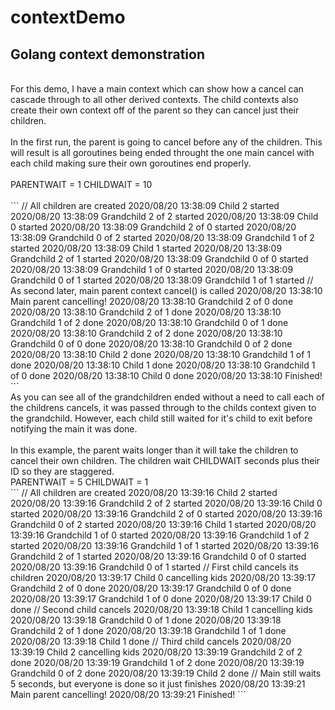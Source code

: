 # contextDemo
## Golang context demonstration
<br/>
For this demo, I have a main context which can show how a cancel can cascade through
to all other derived contexts.  The child contexts also create their own context off of the parent
so they can cancel just their children.
<br/>
<br/>
In the first run, the parent is going to cancel before any of the children.  This will result
is all goroutines being ended throught the one main cancel with each child making sure their own goroutines end properly.
<br/>
<br/>
	PARENTWAIT = 1
	CHILDWAIT  = 10
<br/>
<br/>
```
// All children are created
2020/08/20 13:38:09 Child 2 started
2020/08/20 13:38:09 Grandchild 2 of 2 started
2020/08/20 13:38:09 Child 0 started
2020/08/20 13:38:09 Grandchild 2 of 0 started
2020/08/20 13:38:09 Grandchild 0 of 2 started
2020/08/20 13:38:09 Grandchild 1 of 2 started
2020/08/20 13:38:09 Child 1 started
2020/08/20 13:38:09 Grandchild 2 of 1 started
2020/08/20 13:38:09 Grandchild 0 of 0 started
2020/08/20 13:38:09 Grandchild 1 of 0 started
2020/08/20 13:38:09 Grandchild 0 of 1 started
2020/08/20 13:38:09 Grandchild 1 of 1 started
// As second later, main parent context cancel() is called
2020/08/20 13:38:10 Main parent cancelling!
2020/08/20 13:38:10 Grandchild 2 of 0 done
2020/08/20 13:38:10 Grandchild 2 of 1 done
2020/08/20 13:38:10 Grandchild 1 of 2 done
2020/08/20 13:38:10 Grandchild 0 of 1 done
2020/08/20 13:38:10 Grandchild 2 of 2 done
2020/08/20 13:38:10 Grandchild 0 of 0 done
2020/08/20 13:38:10 Grandchild 0 of 2 done
2020/08/20 13:38:10 Child 2 done
2020/08/20 13:38:10 Grandchild 1 of 1 done
2020/08/20 13:38:10 Child 1 done
2020/08/20 13:38:10 Grandchild 1 of 0 done
2020/08/20 13:38:10 Child 0 done
2020/08/20 13:38:10 Finished!
```

<br/>
As you can see all of the grandchildren ended without a need to call each of the childrens cancels, it was passed through to the childs context given to the grandchild.  However, each child still waited for it's child to exit before notifying the main it was done.
<br/>
<br/>
In this example, the parent waits longer than it will take the children to cancel their own children.  The children wait CHILDWAIT seconds plus their ID so they are staggered.
<br/>
	PARENTWAIT = 5
	CHILDWAIT  = 1
<br/>
```
// All children are created
2020/08/20 13:39:16 Child 2 started
2020/08/20 13:39:16 Grandchild 2 of 2 started
2020/08/20 13:39:16 Child 0 started
2020/08/20 13:39:16 Grandchild 2 of 0 started
2020/08/20 13:39:16 Grandchild 0 of 2 started
2020/08/20 13:39:16 Child 1 started
2020/08/20 13:39:16 Grandchild 1 of 0 started
2020/08/20 13:39:16 Grandchild 1 of 2 started
2020/08/20 13:39:16 Grandchild 1 of 1 started
2020/08/20 13:39:16 Grandchild 2 of 1 started
2020/08/20 13:39:16 Grandchild 0 of 0 started
2020/08/20 13:39:16 Grandchild 0 of 1 started
// First child cancels its children
2020/08/20 13:39:17 Child 0 cancelling kids
2020/08/20 13:39:17 Grandchild 2 of 0 done
2020/08/20 13:39:17 Grandchild 0 of 0 done
2020/08/20 13:39:17 Grandchild 1 of 0 done
2020/08/20 13:39:17 Child 0 done
// Second child cancels
2020/08/20 13:39:18 Child 1 cancelling kids
2020/08/20 13:39:18 Grandchild 0 of 1 done
2020/08/20 13:39:18 Grandchild 2 of 1 done
2020/08/20 13:39:18 Grandchild 1 of 1 done
2020/08/20 13:39:18 Child 1 done
// Third child cancels
2020/08/20 13:39:19 Child 2 cancelling kids
2020/08/20 13:39:19 Grandchild 2 of 2 done
2020/08/20 13:39:19 Grandchild 1 of 2 done
2020/08/20 13:39:19 Grandchild 0 of 2 done
2020/08/20 13:39:19 Child 2 done
// Main still waits 5 seconds, but everyone is done so it just finishes
2020/08/20 13:39:21 Main parent cancelling!
2020/08/20 13:39:21 Finished!
```
